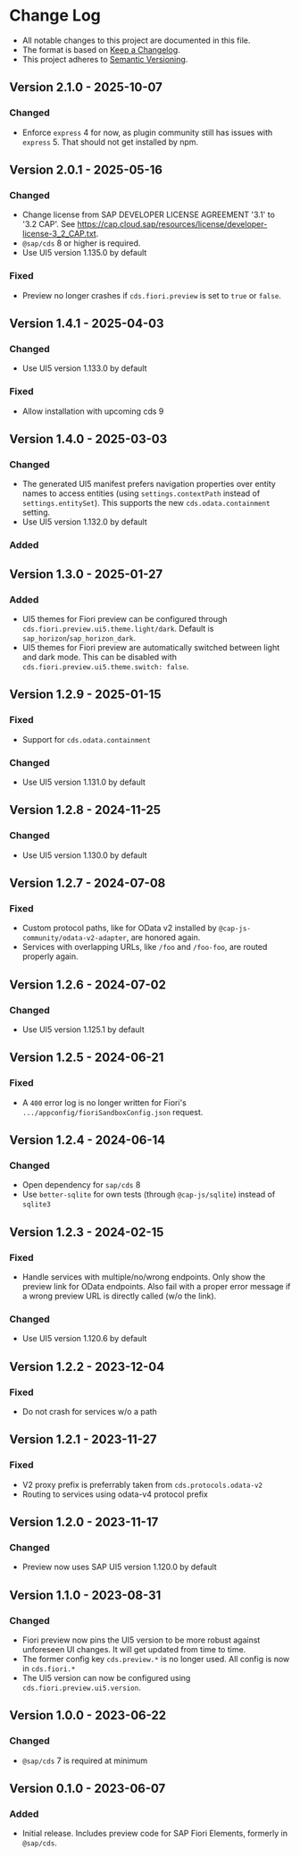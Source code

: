 # Change Log

- All notable changes to this project are documented in this file.
- The format is based on [Keep a Changelog](http://keepachangelog.com/).
- This project adheres to [Semantic Versioning](http://semver.org/).

## Version 2.1.0 - 2025-10-07

### Changed

- Enforce `express` 4 for now, as plugin community still has issues with `express` 5.  That should not get installed by npm.

## Version 2.0.1 - 2025-05-16

### Changed

- Change license from SAP DEVELOPER LICENSE AGREEMENT '3.1' to '3.2 CAP'. See https://cap.cloud.sap/resources/license/developer-license-3_2_CAP.txt.
- `@sap/cds` 8 or higher is required.
- Use UI5 version 1.135.0 by default

### Fixed

- Preview no longer crashes if `cds.fiori.preview` is set to `true` or `false`.

## Version 1.4.1 - 2025-04-03

### Changed

- Use UI5 version 1.133.0 by default

### Fixed

- Allow installation with upcoming cds 9

## Version 1.4.0 - 2025-03-03

### Changed

- The generated UI5 manifest prefers navigation properties over entity names to access entities (using `settings.contextPath` instead of `settings.entitySet`). This supports the new `cds.odata.containment` setting.
- Use UI5 version 1.132.0 by default

### Added

## Version 1.3.0 - 2025-01-27

### Added

- UI5 themes for Fiori preview can be configured through `cds.fiori.preview.ui5.theme.light/dark`.  Default is `sap_horizon`/`sap_horizon_dark`.
- UI5 themes for Fiori preview are automatically switched between light and dark mode.  This can be disabled with `cds.fiori.preview.ui5.theme.switch: false`.

## Version 1.2.9 - 2025-01-15

### Fixed

- Support for `cds.odata.containment`

### Changed

- Use UI5 version 1.131.0 by default

## Version 1.2.8 - 2024-11-25

### Changed

- Use UI5 version 1.130.0 by default

## Version 1.2.7 - 2024-07-08

### Fixed

- Custom protocol paths, like for OData v2 installed by `@cap-js-community/odata-v2-adapter`, are honored again.
- Services with overlapping URLs, like `/foo` and `/foo-foo`, are routed properly again.

## Version 1.2.6 - 2024-07-02

### Changed

- Use UI5 version 1.125.1 by default


## Version 1.2.5 - 2024-06-21

### Fixed

- A `400` error log is no longer written for Fiori's `.../appconfig/fioriSandboxConfig.json` request.

## Version 1.2.4 - 2024-06-14

### Changed

- Open dependency for `sap/cds` 8
- Use `better-sqlite` for own tests (through `@cap-js/sqlite`) instead of `sqlite3`

## Version 1.2.3 - 2024-02-15

### Fixed

- Handle services with multiple/no/wrong endpoints. Only show the preview link for OData endpoints.  Also fail with a proper error message if a wrong preview URL is directly called (w/o the link).

### Changed

- Use UI5 version 1.120.6 by default

## Version 1.2.2 - 2023-12-04

### Fixed

- Do not crash for services w/o a path

## Version 1.2.1 - 2023-11-27

### Fixed

- V2 proxy prefix is preferrably taken from `cds.protocols.odata-v2`
- Routing to services using odata-v4 protocol prefix

## Version 1.2.0 - 2023-11-17

### Changed

- Preview now uses SAP UI5 version 1.120.0 by default

## Version 1.1.0 - 2023-08-31

### Changed

- Fiori preview now pins the UI5 version to be more robust against unforeseen UI changes. It will get updated from time to time.
- The former config key `cds.preview.*` is no longer used.  All config is now in `cds.fiori.*`
- The UI5 version can now be configured using `cds.fiori.preview.ui5.version`.

## Version 1.0.0 - 2023-06-22

### Changed

- `@sap/cds` 7 is required at minimum

## Version 0.1.0 - 2023-06-07

### Added

- Initial release. Includes preview code for SAP Fiori Elements, formerly in `@sap/cds`.
